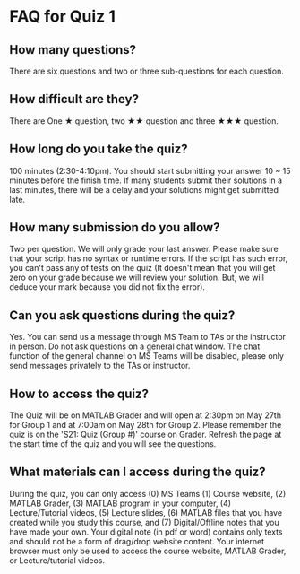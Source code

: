 # FAQ for Quiz 1

## How many questions?
There are six questions and two or three sub-questions for each question.  

## How difficult are they? 
There are One ★ question, two ★★ question and three ★★★ question.

## How long do you take the quiz?
100 minutes (2:30-4:10pm). You should start submitting your answer 10 ~ 15 minutes before the finish time. If many students submit their solutions in a last minutes, there will be a delay and your solutions might get submitted late.

## How many submission do you allow? 
Two per question. We will only grade your last answer. Please make sure that your script has no syntax or runtime errors. If the script has such error, you can't pass any of tests on the quiz (It doesn't mean that you will get zero on your grade because we will review your solution. But, we will deduce your mark because you did not fix the error).  

## Can you ask questions during the quiz? 
Yes. You can send us a message through MS Team to TAs or the instructor in person. Do not ask questions on a general chat window. The chat function of the general channel on MS Teams will be disabled, please only send messages privately to the TAs or instructor. 
 
## How to access the quiz? 
The Quiz will be on MATLAB Grader and will open at 2:30pm on May 27th for Group 1 and at 7:00am on May 28th for Group 2. Please remember the quiz is on the 'S21: Quiz (Group #)' course on Grader. Refresh the page at the start time of the quiz and you will see the questions.  

## What materials can I access during the quiz? 
During the quiz, you can only access (0) MS Teams (1) Course website, (2) MATLAB Grader, (3) MATLAB program in your computer, (4) Lecture/Tutorial videos, (5) Lecture slides, (6) MATLAB files that you have created while you study this course, and (7) Digital/Offline notes that you have made your own. Your digital note (in pdf or word) contains only texts and should not be a form of drag/drop website content. Your internet browser must only be used to access the course website, MATLAB Grader, or Lecture/tutorial videos.
